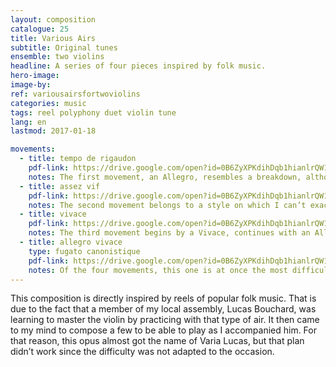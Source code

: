 ```yaml
---
layout: composition
catalogue: 25
title: Various Airs
subtitle: Original tunes
ensemble: two violins
headline: A series of four pieces inspired by folk music.
hero-image:
image-by:
ref: variousairsfortwoviolins
categories: music
tags: reel polyphony duet violin tune
lang: en
lastmod: 2017-01-18

movements:
  - title: tempo de rigaudon
    pdf-link: https://drive.google.com/open?id=0B6ZyXPKdihDqb1hianlrQW1yeHM&authuser=0
    notes: The first movement, an Allegro, resembles a breakdown, although it doesn’t have that form. From measures ten to seventeen, the second violin plays a couple of long notes which recall a hornpipe, and which, for me, represent a typical element of the folk genre. I also had as an example for that the Muiniera of Sarasate, Op. 32, which begins in the same manner.
  - title: assez vif
    pdf-link: https://drive.google.com/open?id=0B6ZyXPKdihDqb1hianlrQW1yeHM&authuser=0
    notes: The second movement belongs to a style on which I can’t exactly put my finger, but that seems North-European, for a reason I can’t express. It is built on an energetic motif which explores the semi-high sounds of the violin.
  - title: vivace
    pdf-link: https://drive.google.com/open?id=0B6ZyXPKdihDqb1hianlrQW1yeHM&authuser=0
    notes: The third movement begins by a Vivace, continues with an Allegro, and then ends with the Vivace of the beginning. The two voices often exchange the melody, which makes them both indispensable. Of all the movements, that one is the most lyrical, that style being reinforced by a canon at the beginning.
  - title: allegro vivace
    type: fugato canonistique
    pdf-link: https://drive.google.com/open?id=0B6ZyXPKdihDqb1hianlrQW1yeHM&authuser=0
    notes: Of the four movements, this one is at once the most difficult and the most polyphonic.
---
```

This composition is directly inspired by reels of popular folk music. That is due to the fact that a member of my local assembly, Lucas Bouchard, was learning to master the violin by practicing with that type of air. It then came to my mind to compose a few to be able to play as I accompanied him. For that reason, this opus almost got the name of Varia Lucas, but that plan didn’t work since the difficulty was not adapted to the occasion.
